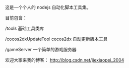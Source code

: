 这是一个个人的 nodejs 自动化脚本工具集。

目前包含：

/tools 基础工具类库

/cocos2dxUpdateTool cocos2dx 自动更新版本工具

/gameServer 一个简单的游戏服务器


欢迎大家来我的博客：
http://blog.csdn.net/jiexiaopei_2004